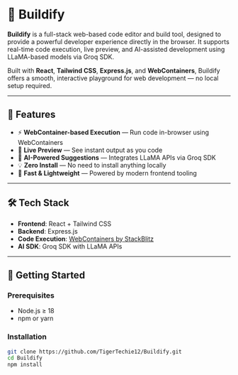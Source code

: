 # 🚀 Buildify

**Buildify** is a full-stack web-based code editor and build tool, designed to provide a powerful developer experience directly in the browser. It supports real-time code execution, live preview, and AI-assisted development using LLaMA-based models via Groq SDK.

Built with **React**, **Tailwind CSS**, **Express.js**, and **WebContainers**, Buildify offers a smooth, interactive playground for web development — no local setup required.

---

## 🌟 Features

- ⚡ **WebContainer-based Execution** — Run code in-browser using WebContainers
- 🎨 **Live Preview** — See instant output as you code
- 🧠 **AI-Powered Suggestions** — Integrates LLaMA APIs via Groq SDK
- 💡 **Zero Install** — No need to install anything locally
- 🎯 **Fast & Lightweight** — Powered by modern frontend tooling

---

## 🛠️ Tech Stack

- **Frontend**: React + Tailwind CSS
- **Backend**: Express.js
- **Code Execution**: [WebContainers by StackBlitz](https://webcontainers.io)
- **AI SDK**: Groq SDK with LLaMA APIs

---

## 🚀 Getting Started

### Prerequisites

- Node.js ≥ 18
- npm or yarn

### Installation

```bash
git clone https://github.com/TigerTechie12/Buildify.git
cd Buildify
npm install

